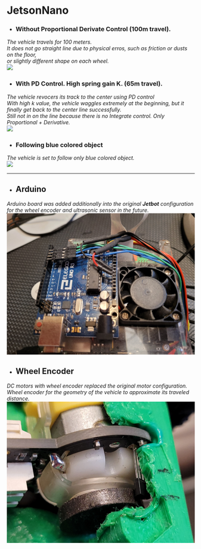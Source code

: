 # JetsonNano

- ### Without Proportional Derivate Control (100m travel).
*The vehicle travels for 100 meters.*  
*It does not go straight line due to physical erros,*
*such as friction or dusts on the floor,*  
*or slightly different shape on each wheel.*  
![](demos/JetsonNano-withoutPD02.gif)  
  
- ### With PD Control. High spring gain K. (65m travel).  
*The vehicle revocers its track to the center using PD control*  
*With high k value, the vehicle waggles extremely at the beginning, but it finally get back to the center line successfully.*  
*Still not in on the line because there is no Integrate control. Only Proportional + Derivative.*  
![](demos/JetsonNano-withPD02.gif)  
  
- ### Following blue colored object  
*The vehicle is set to follow only blue colored object.*  
![](demos/JetsonNano-following2.gif)  

---
  
  - ## Arduino  
  *Arduino board was added additionally into the original **Jetbot** configuration*  
  *for the wheel encoder and ultrasonic sensor in the future.*  
![Additional Arduino Board](demos/arduino.jpg)  
  
  - ## Wheel Encoder  
  *DC motors with wheel encoder replaced the original motor configuration.*  
  *Wheel encoder for the geometry of the vehicle to approximate its traveled distance.*  
![Additional Wheel Encoder](demos/wheelEncoder.jpg)  

